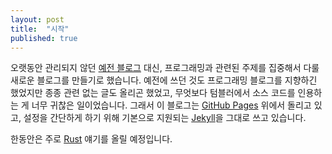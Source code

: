 ```yaml
---
layout: post
title:  "시작"
published: true
---
```


오랫동안 관리되지 않던 [예전 블로그][old-blog] 대신, 프로그래밍과 관련된 주제를 집중해서 다룰 새로운 블로그를 만들기로 했습니다. 예전에 쓰던 것도 프로그래밍 블로그를 지향하긴 했었지만 종종 관련 없는 글도 올리곤 했었고, 무엇보다 텀블러에서 소스 코드를 인용하는 게 너무 귀찮은 일이었습니다. 그래서 이 블로그는 [GitHub Pages][] 위에서 돌리고 있고, 설정을 간단하게 하기 위해 기본으로 지원되는 [Jekyll][]을 그대로 쓰고 있습니다.

한동안은 주로 [Rust][] 얘기를 올릴 예정입니다.


[old-blog]: http://blog.materialistic.kr/
[Jekyll]: https://jekyllrb.com/
[GitHub Pages]: https://pages.github.com/
[Rust]: https://www.rust-lang.org/
[TypeScript]: https://www.typescriptlang.org/
